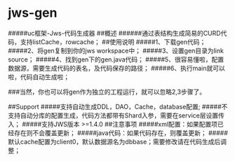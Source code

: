 # jws-gen
#####uc框架-Jws-代码生成器
##概述
######通过表结构生成简易的CURD代码，支持listCache，rowcache；
##使用说明
#####1、下载gen代码；
#####2、将gen复制到你的jws workspace中；
#####3、设置gen目录为link source；
#####4、找到gen下的gen.java代码；
#####5、很容易懂啦，配置数据源，需要生成代码的表名，及代码保存的路径；
#####6、执行main就可以啦，代码自动生成啦；


###当然，你也可以将gen作为独立的工程运行，就可以忽略2,3步骤了。


##Support
#####支持自动生成DDL，DAO，Cache，database配置;
#####不支持自动分库的配置生成，代码方法都带有Shard入参，需要在service层设置传入；
#####支持JWS版本 >=1.4.0
##注意事项
#####xml配置：如果配置项已经存在则不会覆盖更新；
#####java代码：如果代码存在，则覆盖更新；
#####默认cache配置为client0，默认数据源名为dbbase；需要修改请在代码生成后调整；

